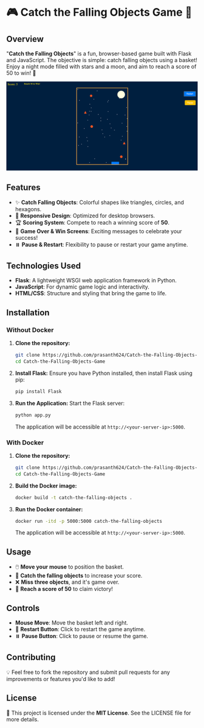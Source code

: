 # 🎮 Catch the Falling Objects Game 🌌

## Overview
"**Catch the Falling Objects**" is a fun, browser-based game built with Flask and JavaScript. The objective is simple: catch falling objects using a basket! Enjoy a night mode filled with stars and a moon, and aim to reach a score of 50 to win! 🌟

![Game Screenshot](Game-screenshot.png)

## Features
- ✨ **Catch Falling Objects**: Colorful shapes like triangles, circles, and hexagons.
- 📱 **Responsive Design**: Optimized for desktop browsers.
- 🏆 **Scoring System**: Compete to reach a winning score of **50**.
- 🎉 **Game Over & Win Screens**: Exciting messages to celebrate your success!
- ⏸️ **Pause & Restart**: Flexibility to pause or restart your game anytime.

## Technologies Used
- **Flask**: A lightweight WSGI web application framework in Python.
- **JavaScript**: For dynamic game logic and interactivity.
- **HTML/CSS**: Structure and styling that bring the game to life.

## Installation

### Without Docker
1. **Clone the repository:**
   ```bash
   git clone https://github.com/prasanth624/Catch-the-Falling-Objects-Game.git
   cd Catch-the-Falling-Objects-Game
   ```

2. **Install Flask:**
   Ensure you have Python installed, then install Flask using pip:
   ```bash
   pip install Flask
   ```

3. **Run the Application:**
   Start the Flask server:
   ```bash
   python app.py
   ```

   The application will be accessible at `http://<your-server-ip>:5000`.

### With Docker
1. **Clone the repository:**
   ```bash
   git clone https://github.com/prasanth624/Catch-the-Falling-Objects-Game.git
   cd Catch-the-Falling-Objects-Game
   ```

2. **Build the Docker image:**
   ```bash
   docker build -t catch-the-falling-objects .
   ```

3. **Run the Docker container:**
   ```bash
   docker run -itd -p 5000:5000 catch-the-falling-objects
   ```

   The application will be accessible at `http://<your-server-ip>:5000`.

## Usage
- 🖱️ **Move your mouse** to position the basket.
- 🌠 **Catch the falling objects** to increase your score.
- ❌ **Miss three objects**, and it's game over.
- 🎯 **Reach a score of 50** to claim victory!

## Controls
- **Mouse Move**: Move the basket left and right.
- 🔄 **Restart Button**: Click to restart the game anytime.
- ⏸️ **Pause Button**: Click to pause or resume the game.

## Contributing
💡 Feel free to fork the repository and submit pull requests for any improvements or features you'd like to add!

## License
📜 This project is licensed under the **MIT License**. See the LICENSE file for more details.
